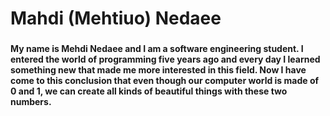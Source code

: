 <h1 align="left">Mahdi (Mehtiuo) Nedaee</h1>

###

<h4 align="left">My name is Mehdi Nedaee and I am a software engineering student. I entered the world of programming five years ago and every day I learned something new that made me more interested in this field. Now I have come to this conclusion that even though our computer world is made of 0 and 1, we can create all kinds of beautiful things with these two numbers.</h4>

###
